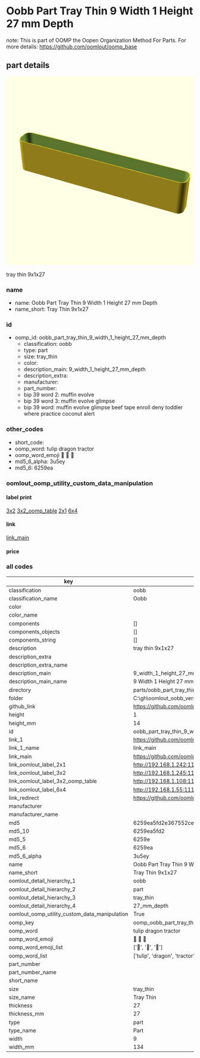 # Oobb Part Tray Thin 9 Width 1 Height 27 mm Depth  

note: This is part of OOMP the Oopen Organization Method For Parts. For more details: https://github.com/oomlout/oomp_base

##  part details
  

[![](3dpr.png)](3dpr.png)

tray thin 9x1x27



### name
* name: Oobb Part Tray Thin 9 Width 1 Height 27 mm Depth
* name_short: Tray Thin 9x1x27 
### id
* oomp_id: oobb_part_tray_thin_9_width_1_height_27_mm_depth
  * classification: oobb
  * type: part
  * size: tray_thin
  * color: 
  * description_main: 9_width_1_height_27_mm_depth
  * description_extra: 
  * manufacturer: 
  * part_number: 
  * bip 39 word 2: muffin evolve
  * bip 39 word 3: muffin evolve glimpse
  * bip 39 word: muffin evolve glimpse beef tape enroll deny toddler where practice coconut alert

### other_codes
* short_code: 
* oomp_word: tulip dragon tractor
* oomp_word_emoji :tulip: :dragon: :tractor:
* md5_6_alpha: 3u5ey
* md5_6: 6259ea






### oomlout_oomp_utility_custom_data_manipulation
#### label print
[3x2](http://192.168.1.245:1112/?label=oomp%203u5ey)
[3x2_oomp_table](http://192.168.1.108:1112/?label=oomp%203u5ey)
[2x1](http://192.168.1.242:1112/?label=oomp%203u5ey)
[6x4](http://192.168.1.55:1112/?label=oomp%203u5ey)    

#### link

[link_main](https://github.com/oomlout/oomlout_oobb_version_4_generated_parts/tree/main/navigation_oomp/oobb/part/tray_thin/9_width_1_height_27_mm_depth/part)                              

#### price







### all codes 
| key | value |  
| --- | --- |  
| classification | oobb |  
| classification_name | Oobb |  
| color |  |  
| color_name |  |  
| components | [] |  
| components_objects | [] |  
| components_string | [] |  
| description | tray thin 9x1x27 |  
| description_extra |  |  
| description_extra_name |  |  
| description_main | 9_width_1_height_27_mm_depth |  
| description_main_name | 9 Width 1 Height 27 mm Depth |  
| directory | parts/oobb_part_tray_thin_9_width_1_height_27_mm_depth |  
| folder | C:\gh\oomlout_oobb_version_4_generated_parts\parts\oobb_part_tray_thin_9_width_1_height_27_mm_depth |  
| github_link | https://github.com/oomlout/oomlout_oomp_part_src/tree/main/parts/oobb_part_tray_thin_9_width_1_height_27_mm_depth |  
| height | 1 |  
| height_mm | 14 |  
| id | oobb_part_tray_thin_9_width_1_height_27_mm_depth |  
| link_1 | https://github.com/oomlout/oomlout_oobb_version_4_generated_parts/tree/main/navigation_oomp/oobb/part/tray_thin/9_width_1_height_27_mm_depth/part |  
| link_1_name | link_main |  
| link_main | https://github.com/oomlout/oomlout_oobb_version_4_generated_parts/tree/main/navigation_oomp/oobb/part/tray_thin/9_width_1_height_27_mm_depth/part |  
| link_oomlout_label_2x1 | http://192.168.1.242:1112/?label=oomp%203u5ey |  
| link_oomlout_label_3x2 | http://192.168.1.245:1112/?label=oomp%203u5ey |  
| link_oomlout_label_3x2_oomp_table | http://192.168.1.108:1112/?label=oomp%203u5ey |  
| link_oomlout_label_6x4 | http://192.168.1.55:1112/?label=oomp%203u5ey |  
| link_redirect | https://github.com/oomlout/oomlout_oobb_version_4_generated_parts/tree/main/parts/oobb_tray_thin_09_01_27 |  
| manufacturer |  |  
| manufacturer_name |  |  
| md5 | 6259ea5fd2e367552ceee140c6538c89 |  
| md5_10 | 6259ea5fd2 |  
| md5_5 | 6259e |  
| md5_6 | 6259ea |  
| md5_6_alpha | 3u5ey |  
| name | Oobb Part Tray Thin 9 Width 1 Height 27 mm Depth |  
| name_short | Tray Thin 9x1x27  |  
| oomlout_detail_hierarchy_1 | oobb |  
| oomlout_detail_hierarchy_2 | part |  
| oomlout_detail_hierarchy_3 | tray_thin |  
| oomlout_detail_hierarchy_4 | 27_mm_depth |  
| oomlout_oomp_utility_custom_data_manipulation | True |  
| oomp_key | oomp_oobb_part_tray_thin_9_width_1_height_27_mm_depth |  
| oomp_word | tulip dragon tractor |  
| oomp_word_emoji | :tulip: :dragon: :tractor: |  
| oomp_word_emoji_list | [':tulip:', ':dragon:', ':tractor:'] |  
| oomp_word_list | ['tulip', 'dragon', 'tractor'] |  
| part_number |  |  
| part_number_name |  |  
| short_name |  |  
| size | tray_thin |  
| size_name | Tray Thin |  
| thickness | 27 |  
| thickness_mm | 27 |  
| type | part |  
| type_name | Part |  
| width | 9 |  
| width_mm | 134 |  
